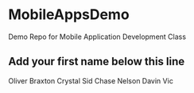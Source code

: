 # MobileAppsDemo
Demo Repo for Mobile Application Development Class

Add your first name below this line
-----------------------------------
Oliver
Braxton
Crystal
Sid
Chase Nelson
Davin
Vic
